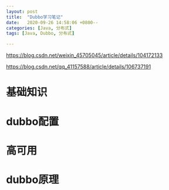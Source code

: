 ```yaml
---
layout: post
title:  "Dubbo学习笔记"
date:   2020-09-26 14:58:06 +0800--
categories: [Java, 分布式]
tags: [Java, Dubbo, 分布式]  

---
```


https://blog.csdn.net/weixin_45705045/article/details/104172133

https://blog.csdn.net/qq_41157588/article/details/106737191

# 基础知识





# dubbo配置



# 高可用



# dubbo原理

